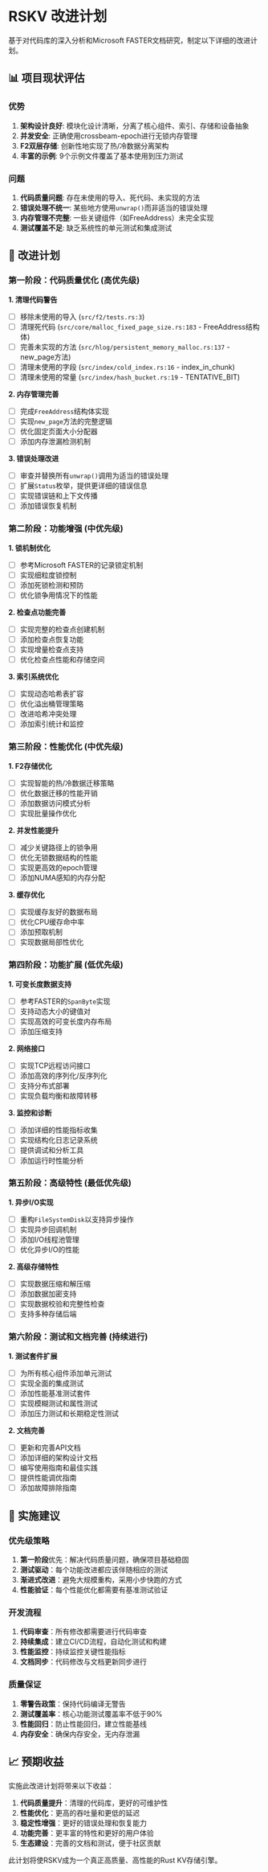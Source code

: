 # RSKV 改进计划

基于对代码库的深入分析和Microsoft FASTER文档研究，制定以下详细的改进计划。

## 📊 项目现状评估

### 优势
1. **架构设计良好**: 模块化设计清晰，分离了核心组件、索引、存储和设备抽象
2. **并发安全**: 正确使用crossbeam-epoch进行无锁内存管理
3. **F2双层存储**: 创新性地实现了热/冷数据分离架构
4. **丰富的示例**: 9个示例文件覆盖了基本使用到压力测试

### 问题
1. **代码质量问题**: 存在未使用的导入、死代码、未实现的方法
2. **错误处理不统一**: 某些地方使用`unwrap()`而非适当的错误处理
3. **内存管理不完整**: 一些关键组件（如FreeAddress）未完全实现
4. **测试覆盖不足**: 缺乏系统性的单元测试和集成测试

## 🎯 改进计划

### 第一阶段：代码质量优化 (高优先级)

**1. 清理代码警告**
- [ ] 移除未使用的导入 (`src/f2/tests.rs:3`)
- [ ] 清理死代码 (`src/core/malloc_fixed_page_size.rs:183` - FreeAddress结构体)
- [ ] 完善未实现的方法 (`src/hlog/persistent_memory_malloc.rs:137` - new_page方法)
- [ ] 清理未使用的字段 (`src/index/cold_index.rs:16` - index_in_chunk)
- [ ] 清理未使用的常量 (`src/index/hash_bucket.rs:19` - TENTATIVE_BIT)

**2. 内存管理完善**
- [ ] 完成`FreeAddress`结构体实现
- [ ] 实现`new_page`方法的完整逻辑
- [ ] 优化固定页面大小分配器
- [ ] 添加内存泄漏检测机制

**3. 错误处理改进**
- [ ] 审查并替换所有`unwrap()`调用为适当的错误处理
- [ ] 扩展`Status`枚举，提供更详细的错误信息
- [ ] 实现错误链和上下文传播
- [ ] 添加错误恢复机制

### 第二阶段：功能增强 (中优先级)

**1. 锁机制优化**
- [ ] 参考Microsoft FASTER的记录锁定机制
- [ ] 实现细粒度锁控制
- [ ] 添加死锁检测和预防
- [ ] 优化锁争用情况下的性能

**2. 检查点功能完善**
- [ ] 实现完整的检查点创建机制
- [ ] 添加检查点恢复功能
- [ ] 实现增量检查点支持
- [ ] 优化检查点性能和存储空间

**3. 索引系统优化**
- [ ] 实现动态哈希表扩容
- [ ] 优化溢出桶管理策略
- [ ] 改进哈希冲突处理
- [ ] 添加索引统计和监控

### 第三阶段：性能优化 (中优先级)

**1. F2存储优化**
- [ ] 实现智能的热/冷数据迁移策略
- [ ] 优化数据迁移的性能开销
- [ ] 添加数据访问模式分析
- [ ] 实现批量操作优化

**2. 并发性能提升**
- [ ] 减少关键路径上的锁争用
- [ ] 优化无锁数据结构的性能
- [ ] 实现更高效的epoch管理
- [ ] 添加NUMA感知的内存分配

**3. 缓存优化**
- [ ] 实现缓存友好的数据布局
- [ ] 优化CPU缓存命中率
- [ ] 添加预取机制
- [ ] 实现数据局部性优化

### 第四阶段：功能扩展 (低优先级)

**1. 可变长度数据支持**
- [ ] 参考FASTER的`SpanByte`实现
- [ ] 支持动态大小的键值对
- [ ] 实现高效的可变长度内存布局
- [ ] 添加压缩支持

**2. 网络接口**
- [ ] 实现TCP远程访问接口
- [ ] 添加高效的序列化/反序列化
- [ ] 支持分布式部署
- [ ] 实现负载均衡和故障转移

**3. 监控和诊断**
- [ ] 添加详细的性能指标收集
- [ ] 实现结构化日志记录系统
- [ ] 提供调试和分析工具
- [ ] 添加运行时性能分析

### 第五阶段：高级特性 (最低优先级)

**1. 异步I/O实现**
- [ ] 重构`FileSystemDisk`以支持异步操作
- [ ] 实现异步回调机制
- [ ] 添加I/O线程池管理
- [ ] 优化异步I/O的性能

**2. 高级存储特性**
- [ ] 实现数据压缩和解压缩
- [ ] 添加数据加密支持
- [ ] 实现数据校验和完整性检查
- [ ] 支持多种存储后端

### 第六阶段：测试和文档完善 (持续进行)

**1. 测试套件扩展**
- [ ] 为所有核心组件添加单元测试
- [ ] 实现全面的集成测试
- [ ] 添加性能基准测试套件
- [ ] 实现模糊测试和属性测试
- [ ] 添加压力测试和长期稳定性测试

**2. 文档完善**
- [ ] 更新和完善API文档
- [ ] 添加详细的架构设计文档
- [ ] 编写使用指南和最佳实践
- [ ] 提供性能调优指南
- [ ] 添加故障排除指南

## 🚀 实施建议

### 优先级策略
1. **第一阶段**优先：解决代码质量问题，确保项目基础稳固
2. **测试驱动**：每个功能改进都应该伴随相应的测试
3. **渐进式改进**：避免大规模重构，采用小步快跑的方式
4. **性能验证**：每个性能优化都需要有基准测试验证

### 开发流程
1. **代码审查**：所有修改都需要进行代码审查
2. **持续集成**：建立CI/CD流程，自动化测试和构建
3. **性能监控**：持续监控关键性能指标
4. **文档同步**：代码修改与文档更新同步进行

### 质量保证
1. **零警告政策**：保持代码编译无警告
2. **测试覆盖率**：核心功能测试覆盖率不低于90%
3. **性能回归**：防止性能回归，建立性能基线
4. **内存安全**：确保内存安全，无内存泄漏

## 📈 预期收益

实施此改进计划将带来以下收益：

1. **代码质量提升**：清理的代码库，更好的可维护性
2. **性能优化**：更高的吞吐量和更低的延迟
3. **稳定性增强**：更好的错误处理和恢复能力
4. **功能完善**：更丰富的特性和更好的用户体验
5. **生态建设**：完善的文档和测试，便于社区贡献

此计划将使RSKV成为一个真正高质量、高性能的Rust KV存储引擎。